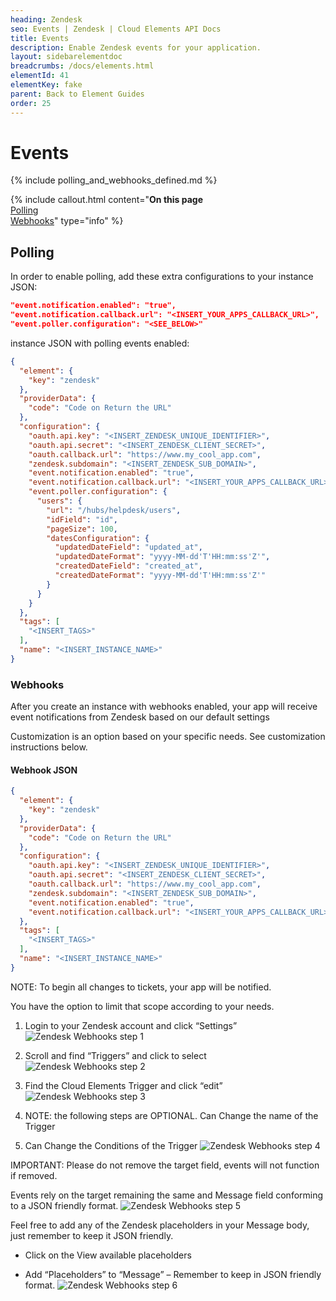 ```yaml
---
heading: Zendesk
seo: Events | Zendesk | Cloud Elements API Docs
title: Events
description: Enable Zendesk events for your application.
layout: sidebarelementdoc
breadcrumbs: /docs/elements.html
elementId: 41
elementKey: fake
parent: Back to Element Guides
order: 25
---
```


# Events

{% include polling_and_webhooks_defined.md %}

{% include callout.html content="<strong>On this page</strong></br><a href=#polling>Polling</a></br><a href=#webhooks>Webhooks</a>" type="info" %}

## Polling

In order to enable polling, add these extra configurations to your instance JSON:

```JSON
"event.notification.enabled": "true",
"event.notification.callback.url": "<INSERT_YOUR_APPS_CALLBACK_URL>",
"event.poller.configuration": "<SEE_BELOW>"
```

instance JSON with polling events enabled:

```json
{
  "element": {
    "key": "zendesk"
  },
  "providerData": {
    "code": "Code on Return the URL"
  },
  "configuration": {
    "oauth.api.key": "<INSERT_ZENDESK_UNIQUE_IDENTIFIER>",
    "oauth.api.secret": "<INSERT_ZENDESK_CLIENT_SECRET>",
    "oauth.callback.url": "https://www.my_cool_app.com",
    "zendesk.subdomain": "<INSERT_ZENDESK_SUB_DOMAIN>",
    "event.notification.enabled": "true",
    "event.notification.callback.url": "<INSERT_YOUR_APPS_CALLBACK_URL>",
    "event.poller.configuration": {
      "users": {
        "url": "/hubs/helpdesk/users",
        "idField": "id",
        "pageSize": 100,
        "datesConfiguration": {
          "updatedDateField": "updated_at",
          "updatedDateFormat": "yyyy-MM-dd'T'HH:mm:ss'Z'",
          "createdDateField": "created_at",
          "createdDateFormat": "yyyy-MM-dd'T'HH:mm:ss'Z'"
        }
      }
    }
  },
  "tags": [
    "<INSERT_TAGS>"
  ],
  "name": "<INSERT_INSTANCE_NAME>"
}
```

### Webhooks

After you create an instance with webhooks enabled, your app will receive event notifications from Zendesk based on our default settings

Customization is an option based on your specific needs. See customization instructions below.

#### Webhook JSON

```json
{
  "element": {
    "key": "zendesk"
  },
  "providerData": {
    "code": "Code on Return the URL"
  },
  "configuration": {
    "oauth.api.key": "<INSERT_ZENDESK_UNIQUE_IDENTIFIER>",
    "oauth.api.secret": "<INSERT_ZENDESK_CLIENT_SECRET>",
    "oauth.callback.url": "https://www.my_cool_app.com",
    "zendesk.subdomain": "<INSERT_ZENDESK_SUB_DOMAIN>",
    "event.notification.enabled": "true",
    "event.notification.callback.url": "<INSERT_YOUR_APPS_CALLBACK_URL>"
  },
  "tags": [
    "<INSERT_TAGS>"
  ],
  "name": "<INSERT_INSTANCE_NAME>"
}
```

NOTE: To begin all changes to tickets, your app will be notified.

You have the option to limit that scope according to your needs.

1. Login to your Zendesk account and click “Settings”
![Zendesk Webhooks step 1](http://cloud-elements.com/wp-content/uploads/2015/02/ZendeskAPI1.png)


2. Scroll and find “Triggers” and click to select
![Zendesk Webhooks step 2](http://cloud-elements.com/wp-content/uploads/2015/02/ZendeskAPI2.png)

3. Find the Cloud Elements Trigger and click “edit”
![Zendesk Webhooks step 3](http://cloud-elements.com/wp-content/uploads/2015/02/ZendeskAPI3.png)

4. NOTE: the following steps are OPTIONAL.  Can Change the name of the Trigger

5. Can Change the Conditions of the Trigger
![Zendesk Webhooks step 4](http://cloud-elements.com/wp-content/uploads/2015/02/ZendeskAPI4.png)

IMPORTANT: Please do not remove the target field, events will not function if removed.

Events rely on the target remaining the same and Message field conforming to a JSON friendly format.
![Zendesk Webhooks step 5](http://cloud-elements.com/wp-content/uploads/2015/02/ZendeskAPI5.png)

Feel free to add any of the Zendesk placeholders in your Message body, just remember to keep it JSON friendly.

* Click on the View available placeholders

* Add “Placeholders” to “Message” – Remember to keep in JSON friendly format.
![Zendesk Webhooks step 6](http://cloud-elements.com/wp-content/uploads/2015/02/ZendeskAPI6.png)
